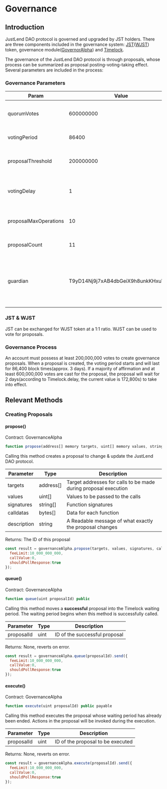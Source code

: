 # Governance

## Introduction

JustLend DAO protocol is governed and upgraded by JST holders. There are three components included in the governance system: [JST](https://tronscan.org/#/token20/TCFLL5dx5ZJdKnWuesXxi1VPwjLVmWZZy9)([WJST](https://tronscan.org/#/token20/TCczUFrX1u4v1mzjBVXsiVyehj1vCaNxDt/holders)) token, governance module([GovernorAlpha](https://tronscan.org/#/contract/TH1SVVVU9NF1ans3CRBCJ5kW2yvn4sHP9b/code)) and [Timelock](https://tronscan.org/#/contract/TRWNvb15NmfNKNLhQpxefFz7cNjrYjEw7x).

The governance of the JustLend DAO protocol is through proposals, whose process can be summarized as proposal posting-voting-taking effect. Several parameters are included in the process:

### Governance Parameters

| Param                 | Value                              | Description                                                                            |
| --------------------- | ---------------------------------- | -------------------------------------------------------------------------------------- |
| quorumVotes           | 600000000                          | The least for-votes for a proposal to take effect                                      |
| votingPeriod          | 86400                              | Voting duration(block counts)                                                          |
| proposalThreshold     | 200000000                          | The least votes that a proposer must possess                                           |
| votingDelay           | 1                                  | The wating duration before voting starts(block counts)                                 |
| proposalMaxOperations | 10                                 | Action maximum within a proposal                                                       |
| proposalCount         | 11                                 | Current proposal count                                                                 |
| guardian              | T9yD14Nj9j7xAB4dbGeiX9h8unkKHxuWwb | The guardian can cancel an executed proposal. The current guardian is the blackhole(0) |

### JST & WJST

JST can be exchanged for WJST token at a 1:1 ratio. WJST can be used to vote for proposals.

### Governance Process

An account must possess at least 200,000,000 votes to create governance proposals. When a proposal is created, the voting period starts and will last for 86,400 block times(approx. 3 days). If a majority of affirmation and at least 600,000,000 votes are cast for the proposal, the proposal will wait for 2 days(according to Timelock.delay, the current value is 172,800s) to take into effect.

## Relevant Methods

### Creating Proposals

#### propose()

Contract: GovernanceAlpha

```javascript
function propose(address[] memory targets, uint[] memory values, string[] memory signatures, bytes[] memory calldatas, string memory description) public returns (uint)
```

Calling this method creates a proposal to change & update the JustLend DAO protocol.

| Parameter   | Type       | Description                                                     |
| ----------- | ---------- | --------------------------------------------------------------- |
| targets     | address\[] | Target addresses for calls to be made during proposal execution |
| values      | uint\[]    | Values to be passed to the calls                                |
| signatures  | string\[]  | Function signatures                                             |
| calldatas   | bytes\[]   | Data for each function                                          |
| description | string     | A Readable message of what exactly the proposal changes         |

Returns: The ID of this proposal

```javascript
const result = governanceAlpha.propose(targets, values, signatures, calldatas, description).send({
  feeLimit:10_000_000_000,
  callValue:0,
  shouldPollResponse:true
});
```

#### queue()

Contract: GovernanceAlpha

```javascript
function queue(uint proposalId) public
```

Calling this method moves a **successful** proposal into the Timelock waiting period. The waiting period begins when this method is successfully called.

| Parameter  | Type | Description                   |
| ---------- | ---- | ----------------------------- |
| proposalId | uint | ID of the successful proposal |

Returns: None, reverts on error.

```javascript
const result = governanceAlpha.queue(proposalId).send({
  feeLimit:10_000_000_000,
  callValue:0,
  shouldPollResponse:true
});
```

#### execute()

Contract: GovernanceAlpha

```javascript
function execute(uint proposalId) public payable
```

Calling this method executes the proposal whose waiting period has already been ended. Actions in the proposal will be invoked during the execution.

| Parameter  | Type | Description                       |
| ---------- | ---- | --------------------------------- |
| proposalId | uint | ID of the proposal to be executed |

Returns: None, reverts on error.

```javascript
const result = governanceAlpha.execute(proposalId).send({
  feeLimit:10_000_000_000,
  callValue:0,
  shouldPollResponse:true
});
```
